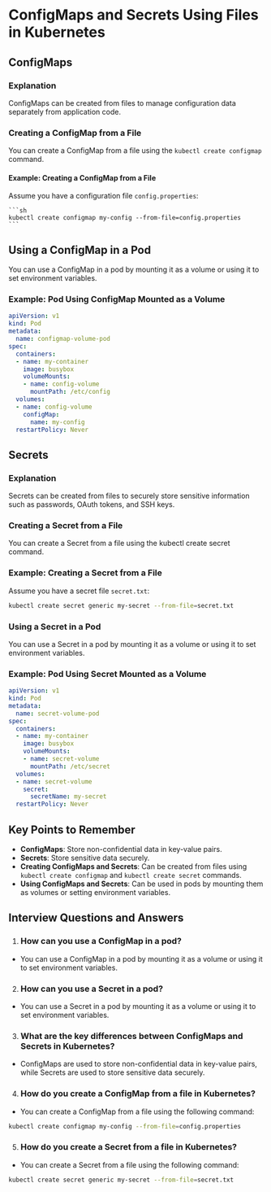 # ConfigMaps and Secrets Using Files in Kubernetes

## ConfigMaps

### Explanation

ConfigMaps can be created from files to manage configuration data separately from application code.

### Creating a ConfigMap from a File

You can create a ConfigMap from a file using the `kubectl create configmap` command.

#### Example: Creating a ConfigMap from a File

Assume you have a configuration file `config.properties`:

    ```sh
    kubectl create configmap my-config --from-file=config.properties
    ```
## Using a ConfigMap in a Pod

You can use a ConfigMap in a pod by mounting it as a volume or using it to set environment variables.

### Example: Pod Using ConfigMap Mounted as a Volume
```yaml
apiVersion: v1
kind: Pod
metadata:
  name: configmap-volume-pod
spec:
  containers:
  - name: my-container
    image: busybox
    volumeMounts:
    - name: config-volume
      mountPath: /etc/config
  volumes:
  - name: config-volume
    configMap:
      name: my-config
  restartPolicy: Never
```
## Secrets
### Explanation
Secrets can be created from files to securely store sensitive information such as passwords, OAuth tokens, and SSH keys.

### Creating a Secret from a File
You can create a Secret from a file using the kubectl create secret command.

### Example: Creating a Secret from a File

Assume you have a secret file `secret.txt`:
```sh
kubectl create secret generic my-secret --from-file=secret.txt
```
### Using a Secret in a Pod
You can use a Secret in a pod by mounting it as a volume or using it to set environment variables.

### Example: Pod Using Secret Mounted as a Volume
```yaml
apiVersion: v1
kind: Pod
metadata:
  name: secret-volume-pod
spec:
  containers:
  - name: my-container
    image: busybox
    volumeMounts:
    - name: secret-volume
      mountPath: /etc/secret
  volumes:
  - name: secret-volume
    secret:
      secretName: my-secret
  restartPolicy: Never
```
## Key Points to Remember

- **ConfigMaps**: Store non-confidential data in key-value pairs.
- **Secrets**: Store sensitive data securely.
- **Creating ConfigMaps and Secrets**: Can be created from files using `kubectl create configmap` and `kubectl create secret` commands.
- **Using ConfigMaps and Secrets**: Can be used in pods by mounting them as volumes or setting environment variables.

## Interview Questions and Answers

1. ### How can you use a ConfigMap in a pod?

- You can use a ConfigMap in a pod by mounting it as a volume or using it to set environment variables.

2. ### How can you use a Secret in a pod?

- You can use a Secret in a pod by mounting it as a volume or using it to set environment variables.

3. ### What are the key differences between ConfigMaps and Secrets in Kubernetes?

- ConfigMaps are used to store non-confidential data in key-value pairs, while Secrets are used to store sensitive data securely.

4. ### How do you create a ConfigMap from a file in Kubernetes?

- You can create a ConfigMap from a file using the following command:
``` sh
kubectl create configmap my-config --from-file=config.properties
```
5. ### How do you create a Secret from a file in Kubernetes?

- You can create a Secret from a file using the following command:
```sh 
kubectl create secret generic my-secret --from-file=secret.txt
```
